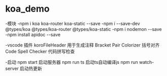 # koa_demo
-模块
    -npm i koa koa-router koa-static --save
    -npm i --save-dev @types/koa @types/koa-router @types/koa-static
    -npm i nodemon --save
    -npm install apidoc --save

-vscode 插件
    koroFileHeader 用于生成注释
    Bracket Pair Colorizer 括号对齐
    Code Spell Checker 代码拼写检查

-启动
    npm start 启动服务器
    npm run ts 启动ts自动编译js
    npm run watch-server 启动热更新
